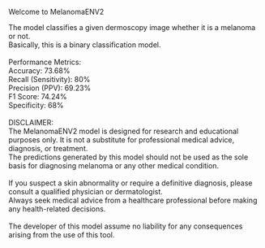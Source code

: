 Welcome to MelanomaENV2

The model classifies a given dermoscopy image whether it is a melanoma or not. <br>
Basically, this is a binary classification model. <br>
<br>
Performance Metrics:<br>
Accuracy: 73.68% <br>
Recall (Sensitivity): 80% <br>
Precision (PPV): 69.23% <br>
F1 Score: 74.24% <br>
Specificity: 68% <br>
<br>
DISCLAIMER:<br>
The MelanomaENV2 model is designed for research and educational purposes only. It is not a substitute for professional medical advice, diagnosis, or treatment. <br> The predictions generated by this model should not be used as the sole basis for diagnosing melanoma or any other medical condition. <br>
<br>
If you suspect a skin abnormality or require a definitive diagnosis, please consult a qualified physician or dermatologist.<br> Always seek medical advice from a healthcare professional before making any health-related decisions.  
<br>
The developer of this model assume no liability for any consequences arising from the use of this tool.
